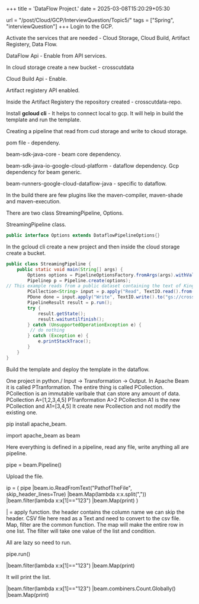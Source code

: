 +++
title = 'DataFlow Project.'
date = 2025-03-08T15:20:29+05:30

url = "/post/Cloud/GCP/InterviewQuestion/Topic5/"
tags = ["Spring", "interviewQuestion"]
+++
Login to the GCP.

Activate the services that are needed - Cloud Storage, Cloud Build, Artifact Registery, Data Flow.

DataFlow Api - Enable from API services.

In cloud storage create a new bucket - crosscutdata

Cloud Build Api - Enable.

Artifact registery API enabled.

Inside the Artifact Registery the repository created - crosscutdata-repo.

Install **gcloud cli** - It helps to connect local to gcp. It will help in build the template and run the template.

Creating a pipeline that read from cud storage and write to ckoud storage.

pom file - dependeny.

beam-sdk-java-core - beam core dependency.

beam-sdk-java-io-google-cloud-platform - dataflow dependency. Gcp dependency for beam generic.

beam-runners-google-cloud-dataflow-java - specific to dataflow.

In the build there are few plugins like the maven-compiler, maven-shade and maven-execution.

There are two class StreamingPipeline, Options.

StreamingPipeline class.

```java
public interface Options extends DataflowPipelineOptions{}
```

In the gcloud cli create a new project and then inside the cloud storage create a bucket.

```java
public class StreamingPipeline {
	public static void main(String[] args) { 
		Options options = PipelineOptionsFactory.fromArgs(args).withValidation().as(Options.class); 
		Pipelinep p = Pipeline.create(options); 
// This example reads from a public dataset containing the text of King Leac 
		PCollection<String> input = p.apply("Read", TextIO.read().from("gs://apache-beam-samples/shakespeare/kinglear.txt")); 
		PDone done = input.apply("Write", TextIO.write().to("gs://crosscutdata-bucket/dataflow/output.txt"));
		PipelineResult result = p.run(); 
		try { 
			result.getState(); 
			result.waituntilfinish(); 
		} catch (UnsupportedOperationException e) { 
		 // do nothing 
		} catch (Exception e) {
			e.printStackTrace(); 
		}
	}
}
```

Build the template and deploy the template in the dataflow.



One project in python./
Input -> Transformation -> Output.
In Apache Beam it is called PTranformation. The entire thing is called PCollection.
PCollection is an immutable varibale that can store any amount of data.
PCollection A=[1,2,3,4,5]
PTranformation A>2
PCollection A1 is the new PCollection and A1=[3,4,5]
It create new Pcollection and not modify the existing one.


pip install apache_beam.

import apache_beam as beam

Here everything is defined in a pipeline, read any file, write anything all are pipeline.

pipe = beam.Pipeline()

Upload the file.

ip = ( pipe
|beam.io.ReadFromText("PathofTheFile", skip_header_lines=True)
|beam.Map(lambda x:x.split(","))
|beam.filter(lambda x:x[1]=="123")
|beam.Map(print)
)

| = apply function.
the header contains the column name we can skip the header.
CSV file here read as a Text and need to convert to the csv file. Map, filter are the common function.
The map will make the entire row in one list.
The filter will take one value of the list and condition.

All are lazy so need to run.

pipe.run()


|beam.filter(lambda x:x[1]=="123")
|beam.Map(print)

It will print the list.

|beam.filter(lambda x:x[1]=="123")
|beam.combiners.Count.Globally()
|beam.Map(print)
